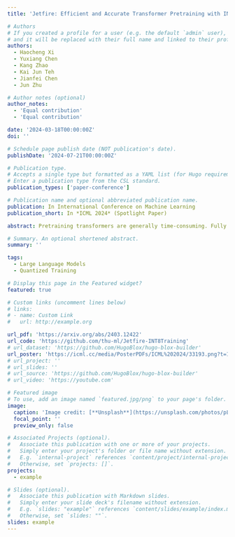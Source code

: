 ```yaml
---
title: 'Jetfire: Efficient and Accurate Transformer Pretraining with INT8 Data Flow and Per-Block Quantization'

# Authors
# If you created a profile for a user (e.g. the default `admin` user), write the username (folder name) here
# and it will be replaced with their full name and linked to their profile.
authors:
  - Haocheng Xi
  - Yuxiang Chen
  - Kang Zhao
  - Kai Jun Teh
  - Jianfei Chen
  - Jun Zhu

# Author notes (optional)
author_notes:
  - 'Equal contribution'
  - 'Equal contribution'

date: '2024-03-18T00:00:00Z'
doi: ''

# Schedule page publish date (NOT publication's date).
publishDate: '2024-07-21T00:00:00Z'

# Publication type.
# Accepts a single type but formatted as a YAML list (for Hugo requirements).
# Enter a publication type from the CSL standard.
publication_types: ['paper-conference']

# Publication name and optional abbreviated publication name.
publication: In International Conference on Machine Learning
publication_short: In *ICML 2024* (Spotlight Paper)

abstract: Pretraining transformers are generally time-consuming. Fully quantized training (FQT) is a promising approach to speed up pretraining. However, most FQT methods adopt a quantize-compute-dequantize procedure, which often leads to suboptimal speedup and significant performance degradation when used in transformers due to the high memory access overheads and low-precision computations. In this work, we propose Jetfire, an efficient and accurate INT8 training method specific to transformers. Our method features an INT8 data flow to optimize memory access and a per-block quantization method to maintain the accuracy of pretrained transformers. Extensive experiments demonstrate that our INT8 FQT method achieves comparable accuracy to the FP16 training baseline and outperforms the existing INT8 training works for transformers. Moreover, for a standard transformer block, our method offers an end-to-end training speedup of 1.42x and a 1.49x memory reduction compared to the FP16 baseline. Our code is open sourced at this https URL. 

# Summary. An optional shortened abstract.
summary: ''

tags:
  - Large Language Models
  - Quantized Training

# Display this page in the Featured widget?
featured: true

# Custom links (uncomment lines below)
# links:
# - name: Custom Link
#   url: http://example.org

url_pdf: 'https://arxiv.org/abs/2403.12422'
url_code: 'https://github.com/thu-ml/Jetfire-INT8Training'
# url_dataset: 'https://github.com/HugoBlox/hugo-blox-builder'
url_poster: 'https://icml.cc/media/PosterPDFs/ICML%202024/33193.png?t=1721456025.4638817'
# url_project: ''
# url_slides: ''
# url_source: 'https://github.com/HugoBlox/hugo-blox-builder'
# url_video: 'https://youtube.com'

# Featured image
# To use, add an image named `featured.jpg/png` to your page's folder.
image:
  caption: 'Image credit: [**Unsplash**](https://unsplash.com/photos/pLCdAaMFLTE)'
  focal_point: ''
  preview_only: false

# Associated Projects (optional).
#   Associate this publication with one or more of your projects.
#   Simply enter your project's folder or file name without extension.
#   E.g. `internal-project` references `content/project/internal-project/index.md`.
#   Otherwise, set `projects: []`.
projects:
  - example

# Slides (optional).
#   Associate this publication with Markdown slides.
#   Simply enter your slide deck's filename without extension.
#   E.g. `slides: "example"` references `content/slides/example/index.md`.
#   Otherwise, set `slides: ""`.
slides: example
---
```


<!-- {{% callout note %}}
Click the _Cite_ button above to demo the feature to enable visitors to import publication metadata into their reference management software.
{{% /callout %}}

{{% callout note %}}
Create your slides in Markdown - click the _Slides_ button to check out the example.
{{% /callout %}} -->

<!-- Add the publication's **full text** or **supplementary notes** here. You can use rich formatting such as including [code, math, and images](https://docs.hugoblox.com/content/writing-markdown-latex/). -->
